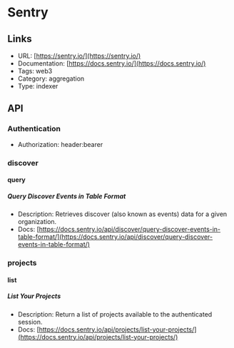 # Sentry

## Links

* URL: [https://sentry.io/](https://sentry.io/)
* Documentation: [https://docs.sentry.io/](https://docs.sentry.io/)
* Tags: web3
* Category: aggregation
* Type: indexer

## API

### Authentication

* Authorization: header:bearer

### discover

#### query

##### Query Discover Events in Table Format

* Description: Retrieves discover (also known as events) data for a given organization.
* Docs: [https://docs.sentry.io/api/discover/query-discover-events-in-table-format/](https://docs.sentry.io/api/discover/query-discover-events-in-table-format/)

### projects

#### list

##### List Your Projects

* Description: Return a list of projects available to the authenticated session.
* Docs: [https://docs.sentry.io/api/projects/list-your-projects/](https://docs.sentry.io/api/projects/list-your-projects/)
